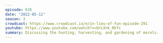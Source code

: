 ```yaml
---
episode: 635
date: "2022-05-11"
season: 3
crowdcast: https://www.crowdcast.io/e/in-lieu-of-fun-episode-291
youtube: https://www.youtube.com/watch?v=QrLXnk_Rkfc
summary: Discussing the hunting, harvesting, and gardening of morels.
---
```

